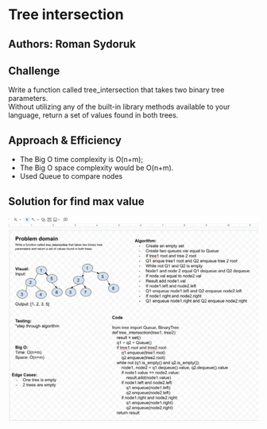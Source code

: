 # Tree intersection

## Authors: Roman Sydoruk

## Challenge
Write a function called tree_intersection that takes two binary tree parameters. \
Without utilizing any of the built-in library methods available to your language, return a set of values found in both trees.

## Approach & Efficiency
* The Big O time complexity is O(n+m);
* The Big O space complexity would be O(n+m).
* Used Queue to compare nodes


    
## Solution for find max value
<img src="https://github.com/sydoruk89/python-data-structures-and-algorithms/blob/master/assets/tree_intersection.png">
